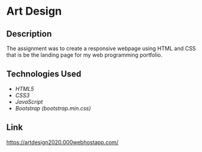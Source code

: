 <h1>Art Design </h1>

## Description
The assignment was to create a responsive webpage using HTML and CSS that is be the landing page for my web programming portfolio.
## Technologies Used
- *HTML5*
- *CSS3*
- *JavaScript*
- *Bootstrap (bootstrap.min.css)*

## Link
<https://artdesign2020.000webhostapp.com/>

